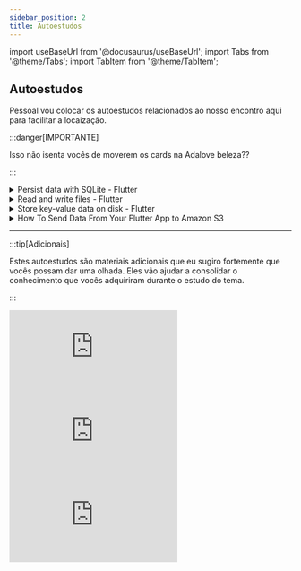 ```yaml
---
sidebar_position: 2
title: Autoestudos
---
```


import useBaseUrl from '@docusaurus/useBaseUrl';
import Tabs from '@theme/Tabs';
import TabItem from '@theme/TabItem';

## Autoestudos

Pessoal vou colocar os autoestudos relacionados ao nosso encontro aqui para facilitar a locaização.

:::danger[IMPORTANTE]

Isso não isenta vocês de moverem os cards na Adalove beleza??

:::

<details> 
        <summary mdxType="summary">	Persist data with SQLite - Flutter</summary>

        - https://docs.flutter.dev/cookbook/persistence/sqlite
</details> 

<details> 
        <summary mdxType="summary">	Read and write files - Flutter</summary>

        - https://docs.flutter.dev/cookbook/persistence/reading-writing-files
</details> 

<details> 
        <summary mdxType="summary">	Store key-value data on disk - Flutter</summary>

        - https://docs.flutter.dev/cookbook/persistence/key-value
</details> 

<details> 
        <summary mdxType="summary">	How To Send Data From Your Flutter App to Amazon S3</summary>

        - https://www.rudderstack.com/guides/send-data-from-your-flutter-app-to-amazon-s3/
</details> 

---

:::tip[Adicionais]

Estes autoestudos são materiais adicionais que eu sugiro fortemente que vocês possam  dar uma olhada. Eles vão ajudar a consolidar o conhecimento que vocês adquiriram durante o estudo do tema.

:::

<iframe style={{ display: 'block', marginLeft: 'auto', marginRight: 'auto', width: '40vw', height: '23vh', marginBottom: '24px' }} src="https://www.youtube.com/embed/6E7CYJAcPXA?si=ma90WUsNtJDPtcBo" title="YouTube video player" frameborder="0" allow="accelerometer; autoplay; clipboard-write; encrypted-media; gyroscope; picture-in-picture; web-share" referrerpolicy="strict-origin-when-cross-origin" allowfullscreen></iframe>

<iframe style={{ display: 'block', marginLeft: 'auto', marginRight: 'auto', width: '40vw', height: '23vh', marginBottom: '24px' }} src="https://www.youtube.com/embed/JAq9fVn3X7U?si=wZxkfIsg3Hu_fV6y" title="YouTube video player" frameborder="0" allow="accelerometer; autoplay; clipboard-write; encrypted-media; gyroscope; picture-in-picture; web-share" referrerpolicy="strict-origin-when-cross-origin" allowfullscreen></iframe>

<iframe style={{ display: 'block', marginLeft: 'auto', marginRight: 'auto', width: '40vw', height: '23vh', marginBottom: '24px' }} src="https://www.youtube.com/embed/-W2LDnWKhag?si=pK7ft6OfNpVo1LIl" title="YouTube video player" frameborder="0" allow="accelerometer; autoplay; clipboard-write; encrypted-media; gyroscope; picture-in-picture; web-share" referrerpolicy="strict-origin-when-cross-origin" allowfullscreen></iframe>


